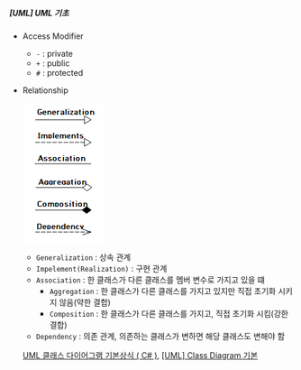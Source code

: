 ##### [UML] UML 기초

- Access Modifier

  - `-` : private
  - `+` : public
  - `#` : protected

- Relationship

  ![UML Relationship](images\UML.png)

  - `Generalization` : 상속 관계
  - `Impelement(Realization)` : 구현 관계
  - `Association` : 한 클래스가 다른 클래스를 멤버 변수로 가지고 있을 떄
    - `Aggregation` : 한 클래스가 다른 클래스를  가지고 있지만 직접 초기화 시키지 않음(약한 결합)
    - `Composition` : 한 클래스가 다른 클래스를  가지고, 직접 초기화 시킴(강한 결합)
  - `Dependency` : 의존 관계, 의존하는 클래스가 변하면 해당 클래스도 변해야 함

  [UML 클래스 다이어그램 기본상식 ( C# )](http://hongjinhyeon.tistory.com/25), [[UML] Class Diagram 기본](http://infinitejava.tistory.com/61)

  

